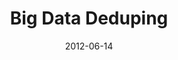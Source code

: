 ---
layout: post
categories: 
- talk
title: "Big Data Deduping"
location: "ChiPy"
date: 2012-06-14
image: /images/talks/dedupe-chipy.jpg
description: "Joint presentation at the
        <a href='http://chipy.org'>ChiPy meetup</a>
        with
        <a href='http://www.bunkum.us'>Forest Gregg</a>
        on
        <a href='https://github.com/open-city/dedupe'>Dedupe</a>,
        an open source Python library we have developed for deduplicating tabular data, quickly, accurately, and on a large scale.
        Follow along with our
        <a href='https://docs.google.com/presentation/d/1i2q8BP9OvH8G_okrJtdw9u8XVc7EAEkdk_nIRCLxxU8/edit#slide=id.g11c3aeda_0_0'>presentation slides</a>."
link: http://pyvideo.org/video/973/big-data-de-duping
tags: 
 - presentation
medium: video
featured: false
published: true
---